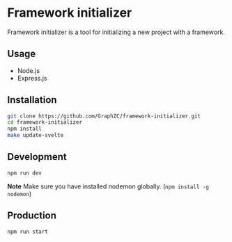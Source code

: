 # Framework initializer

Framework initializer is a tool for initializing a new project with a framework.  
  
## Usage

- Node.js
- Express.js

## Installation

```bash
git clone https://github.com/GraphZC/framework-initializer.git
cd framework-initializer
npm install
make update-svelte
```

## Development

```bash
npm run dev
```

**Note** Make sure you have installed nodemon globally. (`npm install -g nodemon`)

## Production

```bash
npm run start
```
